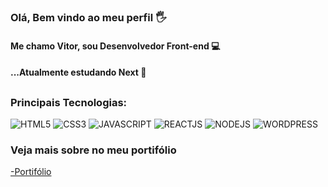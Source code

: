### Olá, Bem vindo ao meu perfil 🖐️
#### Me chamo Vitor, sou Desenvolvedor Front-end 💻
#### ...Atualmente estudando Next 📘
##
### Principais Tecnologias:
<div style="display:inline-block;"<br/>
 <img src="https://img.shields.io/badge/HTML5-E34F26?style=for-the-badge&logo=html5&logoColor=white" alt="HTML5"/>
 <img src="https://img.shields.io/badge/CSS3-1572B6?style=for-the-badge&logo=css3&logoColor=white" alt="CSS3"/>
 <img src="https://img.shields.io/badge/JavaScript-F7DF1E?style=for-the-badge&logo=javascript&logoColor=black" alt="JAVASCRIPT"/>
 <img src="https://img.shields.io/badge/React-20232A?style=for-the-badge&logo=react&logoColor=61DAFB" alt="REACTJS"/>
 <img src="https://img.shields.io/badge/node.js-6DA55F?style=for-the-badge&logo=node.js&logoColor=white" alt="NODEJS"/>
 <img src="https://img.shields.io/badge/WordPress-%23117AC9.svg?style=for-the-badge&logo=WordPress&logoColor=white" alt="WORDPRESS"/>
</div>

### Veja mais sobre no meu portifólio
<a href="https://vsenvolvedor.github.io/Portifolio-2.0/" target="_blank" >-Portifólio</a>

